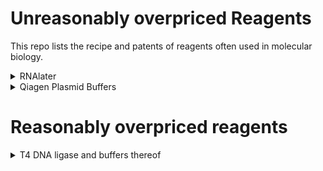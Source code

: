 # Unreasonably overpriced Reagents

This repo lists the recipe and patents of reagents often used in molecular biology.

<details>
  <summary>
  RNAlater
  </summary>

  https://patents.google.com/patent/US20140295411A1/en
  ```
  25 mM Sodium Citrate pH 5.2
  10 mM EDTA
  70% ammonium sulfate
  ```
  
  Citrate and EDTA chelates divalent ions, which accelerate DNA/RNA hydrolysis. 70% (NH4)2SO4 precipitates all proteins, including RNAses. RNA is the most stable at pH 5.
</details>

<details>
  <summary>
  Qiagen Plasmid Buffers
  </summary>

  https://patents.google.com/patent/US6383393B1/en
  ```
  P1: 10 mM Tris-HCl, pH 8, 100 μg/ml RNase A
  P2: 0.2 M NaOH, 2% SDS
  P3: 4.2 M guanidine hydrochloride, 0.9 M potassium acetate, pH 4.8
  PB: 5 M guanidine hydrochloride, 30% isopropanol
  PE: 80% Ethanol
  EB: 10 mM Tris-HCl, pH 8.5
  ```
  Also, https://openwetware.org/wiki/Qiagen_Buffers
</details>

# Reasonably overpriced reagents

<details>
  <summary>
  T4 DNA ligase and buffers thereof
  </summary>
  
  1X Quick Ligation Reaction [Buffer](https://www.neb.com/products/m2200-quick-ligation-kit)
  
  ```
  66 mM Tris-HCl
  10 mM MgCl2
  1 mM Dithiothreitol
  1 mM ATP
  7.5% Polyethylene glycol (PEG6000)
  pH 7.6 @ 25°C
  ```
 
  1x Ligation [buffer](https://www.neb.com/products/b0202-t4-dna-ligase-reaction-buffer)
  ```
  50 mM Tris-HCl 
  10 mM MgCl2 
  1 mM ATP 
  10 mM DTT 
  pH 7.5 @ 25°C
  ```

  https://patents.google.com/patent/US9499811B2/en
  
  The proprietary ligation enhancer is propane-1,2-diol (1,2Pr-D).
  
  <img width="362" alt="Comparison of quick ligation buffer and 1,2Pr-D" src="https://user-images.githubusercontent.com/34997334/209246532-36ad1b5f-28d8-44ab-a3bf-db1f97c24acd.png">
  
  > Comparison of quick ligation buffer and 1,2Pr-D using AhdI-linearized pUC19 double-stranded DNA (containing single-base overhangs)

  [ElectroLigase®](https://www.neb.com/products/m0369-electroligase)
  - No PEG
  - T4 buffer + 12% 1,2Pr-D
  
  > When PEG is present in the ligase buffer, a two-fold reduction in the small molecule enhancer concentration over that used in the absence of PEG can be used to further enhance ligation over that seen with PEG alone
  > An improvement of at least 25% in efficiency of ligation was observed in multiple samples in which glycerol and 1,2-PrD were included in addition to PEG 6000 compared with ligation efficiencies in the presence of PEG 6000 only as a control. When the ligated DNA was introduced into host cells using electroporation (see Example 1), at least a 50-fold improvement was observed over the control.
  
  [Instant Sticky-end Ligase Master Mix](https://www.neb.com/products/m0370-instant-sticky-end-ligase-master-mix)
  - Contains PEG
  
  [Blunt/TA Ligase Master Mix](https://www.neb.com/products/m0367-blunt-ta-ligase-master-mix)
  - Contains PEG
  - Probably different concentrations of PEG

</details>

